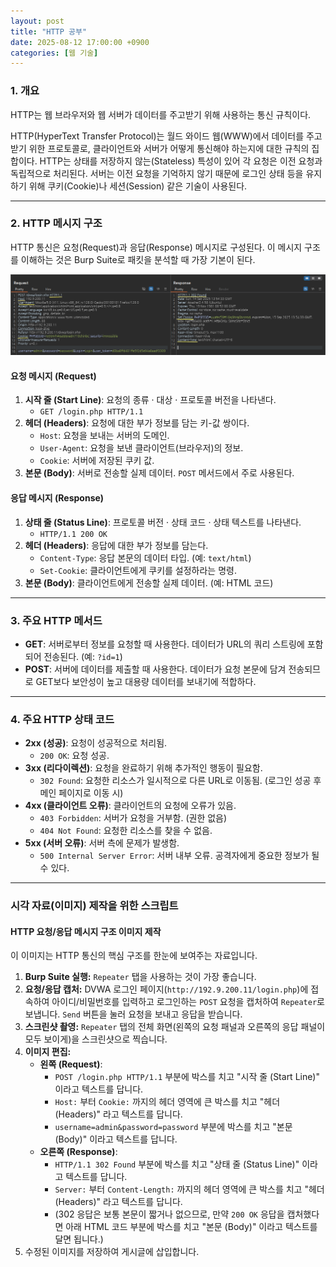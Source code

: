 ```yaml
---
layout: post
title: "HTTP 공부"
date: 2025-08-12 17:00:00 +0900
categories: [웹 기술]
---
```


### 1. 개요

HTTP는 웹 브라우저와 웹 서버가 데이터를 주고받기 위해 사용하는 통신 규칙이다.

HTTP(HyperText Transfer Protocol)는 월드 와이드 웹(WWW)에서 데이터를 주고받기 위한 프로토콜로, 클라이언트와 서버가 어떻게 통신해야 하는지에 대한 규칙의 집합이다. HTTP는 상태를 저장하지 않는(Stateless) 특성이 있어 각 요청은 이전 요청과 독립적으로 처리된다. 서버는 이전 요청을 기억하지 않기 때문에 로그인 상태 등을 유지하기 위해 쿠키(Cookie)나 세션(Session) 같은 기술이 사용된다.

---

### 2. HTTP 메시지 구조

HTTP 통신은 요청(Request)과 응답(Response) 메시지로 구성된다. 이 메시지 구조를 이해하는 것은 Burp Suite로 패킷을 분석할 때 가장 기본이 된다.

   ![HttpRepeater](/assets/images/Http_1.png)

#### **요청 메시지 (Request)**
1.  **시작 줄 (Start Line)**: 요청의 종류 · 대상 · 프로토콜 버전을 나타낸다.
    *   `GET /login.php HTTP/1.1`
2.  **헤더 (Headers)**: 요청에 대한 부가 정보를 담는 키-값 쌍이다.
    *   `Host`: 요청을 보내는 서버의 도메인.
    *   `User-Agent`: 요청을 보낸 클라이언트(브라우저)의 정보.
    *   `Cookie`: 서버에 저장된 쿠키 값.
3.  **본문 (Body)**: 서버로 전송할 실제 데이터. `POST` 메서드에서 주로 사용된다.

#### **응답 메시지 (Response)**
1.  **상태 줄 (Status Line)**: 프로토콜 버전 · 상태 코드 · 상태 텍스트를 나타낸다.
    *   `HTTP/1.1 200 OK`
2.  **헤더 (Headers)**: 응답에 대한 부가 정보를 담는다.
    *   `Content-Type`: 응답 본문의 데이터 타입. (예: `text/html`)
    *   `Set-Cookie`: 클라이언트에게 쿠키를 설정하라는 명령.
3.  **본문 (Body)**: 클라이언트에게 전송할 실제 데이터. (예: HTML 코드)

---

### 3. 주요 HTTP 메서드

*   **GET**: 서버로부터 정보를 요청할 때 사용한다. 데이터가 URL의 쿼리 스트링에 포함되어 전송된다. (예: `?id=1`)
*   **POST**: 서버에 데이터를 제출할 때 사용한다. 데이터가 요청 본문에 담겨 전송되므로 GET보다 보안성이 높고 대용량 데이터를 보내기에 적합하다.

---

### 4. 주요 HTTP 상태 코드

*   **2xx (성공)**: 요청이 성공적으로 처리됨.
    *   `200 OK`: 요청 성공.
*   **3xx (리다이렉션)**: 요청을 완료하기 위해 추가적인 행동이 필요함.
    *   `302 Found`: 요청한 리소스가 일시적으로 다른 URL로 이동됨. (로그인 성공 후 메인 페이지로 이동 시)
*   **4xx (클라이언트 오류)**: 클라이언트의 요청에 오류가 있음.
    *   `403 Forbidden`: 서버가 요청을 거부함. (권한 없음)
    *   `404 Not Found`: 요청한 리소스를 찾을 수 없음.
*   **5xx (서버 오류)**: 서버 측에 문제가 발생함.
    *   `500 Internal Server Error`: 서버 내부 오류. 공격자에게 중요한 정보가 될 수 있다.

<hr class="short-rule">






### 시각 자료(이미지) 제작을 위한 스크립트

#### **HTTP 요청/응답 메시지 구조 이미지 제작**

이 이미지는 HTTP 통신의 핵심 구조를 한눈에 보여주는 자료입니다.

1.  **Burp Suite 실행:** `Repeater` 탭을 사용하는 것이 가장 좋습니다.
2.  **요청/응답 캡처:** DVWA 로그인 페이지(`http://192.9.200.11/login.php`)에 접속하여 아이디/비밀번호를 입력하고 로그인하는 `POST` 요청을 캡처하여 `Repeater`로 보냅니다. `Send` 버튼을 눌러 요청을 보내고 응답을 받습니다.
3.  **스크린샷 촬영:** `Repeater` 탭의 전체 화면(왼쪽의 요청 패널과 오른쪽의 응답 패널이 모두 보이게)을 스크린샷으로 찍습니다.
4.  **이미지 편집:**
    *   **왼쪽 (Request)**:
        *   `POST /login.php HTTP/1.1` 부분에 박스를 치고 "시작 줄 (Start Line)" 이라고 텍스트를 답니다.
        *   `Host:` 부터 `Cookie:` 까지의 헤더 영역에 큰 박스를 치고 "헤더 (Headers)" 라고 텍스트를 답니다.
        *   `username=admin&password=password` 부분에 박스를 치고 "본문 (Body)" 이라고 텍스트를 답니다.
    *   **오른쪽 (Response)**:
        *   `HTTP/1.1 302 Found` 부분에 박스를 치고 "상태 줄 (Status Line)" 이라고 텍스트를 답니다.
        *   `Server:` 부터 `Content-Length:` 까지의 헤더 영역에 큰 박스를 치고 "헤더 (Headers)" 라고 텍스트를 답니다.
        *   (302 응답은 보통 본문이 짧거나 없으므로, 만약 `200 OK` 응답을 캡처했다면 아래 HTML 코드 부분에 박스를 치고 "본문 (Body)" 이라고 텍스트를 달면 됩니다.)
5.  수정된 이미지를 저장하여 게시글에 삽입합니다.